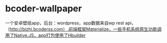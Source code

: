 # bcoder-wallpaper
一个安卓壁纸app，后台：wordpress，app数据来自wp rest api，（http://bizhi.bcoderss.com）,前端框架Materialize，一些手机系统原生功能调用了Native.JS，app打包使用了Hbuilder
